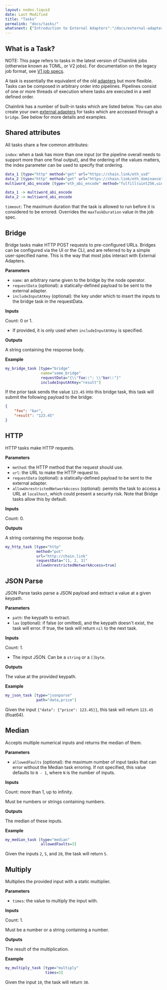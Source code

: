 ```yaml
---
layout: nodes.liquid
date: Last Modified
title: "Tasks"
permalink: "docs/tasks/"
whatsnext: {"Introduction to External Adapters":"/docs/external-adapters/", "Jobs":"/docs/jobs/"}
---
```


## What is a Task?

NOTE: This page refers to tasks in the latest version of Chainlink jobs (otherwise known as TOML, or V2 jobs). For documentation on the legacy job format, see [V1 job specs](/docs/job-specifications).

A task is essentially the equivalent of the old [adapters](/docs/adapters) but more flexible. Tasks can be composed in arbitrary order into pipelines. Pipelines consist of one or more threads of execution where tasks are executed in a well defined order.

Chainlink has a number of built-in tasks which are listed below. You can also create your own [external adapters](/docs/external-adapters/) for tasks which are accessed through a `bridge`. See below for more details and examples.

## Shared attributes

All tasks share a few common attributes:

`index`: when a task has more than one input (or the pipeline overall needs to support more than one final output), and the ordering of the values matters, the index parameter can be used to specify that ordering.

```dot
data_1 [type="http" method="get" url="https://chain.link/eth_usd"       index=0]
data_2 [type="http" method="get" url="https://chain.link/eth_dominance" index=1]
multiword_abi_encode [type="eth_abi_encode" method="fulfill(uint256,uint256)"]

data_1 -> multiword_abi_encode
data_2 -> multiword_abi_encode
```

`timeout`: The maximum duration that the task is allowed to run before it is considered to be errored. Overrides the `maxTaskDuration` value in the job spec.

## Bridge

Bridge tasks make HTTP POST requests to pre-configured URLs. Bridges can be configured via the UI or the CLI, and are referred to by a simple user-specified name. This is the way that most jobs interact with External Adapters.

**Parameters**

- `name`: an arbitrary name given to the bridge by the node operator.
- `requestData` (optional): a statically-defined payload to be sent to the external adapter.
- `includeInputAtKey` (optional): the key under which to insert the inputs to the bridge task in the requestData.

**Inputs**

Count: 0 or 1.

- If provided, it is only used when `includeInputAtKey` is specified.

**Outputs**

A string containing the response body.

**Example**

```dot
my_bridge_task [type="bridge"
                name="some_bridge"
                requestData="{\\"foo\\": \\"bar\\"}"
                includeInputAtKey="result"]
```

If the prior task sends the value `123.45` into this bridge task, this task will submit the following payload to the bridge:

```json
{
    "foo": "bar",
    "result": "123.45"
}
```

## HTTP

HTTP tasks make HTTP requests.

**Parameters**

- `method`: the HTTP method that the request should use.
- `url`: the URL to make the HTTP request to.
- `requestData` (optional): a statically-defined payload to be sent to the external adapter.
- `allowUnrestrictedNetworkAccess` (optional): permits the task to access a URL at `localhost`, which could present a security risk. Note that Bridge tasks allow this by default.

**Inputs**

Count: 0.

**Outputs**

A string containing the response body.

```dot
my_http_task [type="http"
              method="put"
              url="http://chain.link"
              requestData="[1, 2, 3]"
              allowUnrestrictedNetworkAccess=true]
```

## JSON Parse

JSON Parse tasks parse a JSON payload and extract a value at a given keypath.

**Parameters**

- `path`: the keypath to extract.
- `lax` (optional): if false (or omitted), and the keypath doesn't exist, the task will error. If true, the task will return `nil` to the next task.

**Inputs**

Count: 1.

- The input JSON. Can be a `string` or a `[]byte`.

**Outputs**

The value at the provided keypath.

**Example**

```dot
my_json_task [type="jsonparse"
              path="data,price"]
```

Given the input `{"data": {"price": 123.45}}`, this task will return `123.45` (float64).

## Median

Accepts multiple numerical inputs and returns the median of them.

**Parameters**

- `allowedFaults` (optional): the maximum number of input tasks that can error without the Median task erroring. If not specified, this value defaults to `N - 1`, where `N` is the number of inputs.

**Inputs**

Count: more than 1, up to infinity.

Must be numbers or strings containing numbers.

**Outputs**

The median of these inputs.

**Example**

```dot
my_median_task [type="median"
                allowedFaults=3]
```

Given the inputs `2`, `5`, and `20`, the task will return `5`.

## Multiply

Multiplies the provided input with a static multiplier.

**Parameters**

- `times`: the value to multiply the input with.

**Inputs**

Count: 1.

Must be a number or a string containing a number.

**Outputs**

The result of the multiplication.

**Example**

```dot
my_multiply_task [type="multiply"
                  times=3]
```

Given the input `10`, the task will return `30`.

